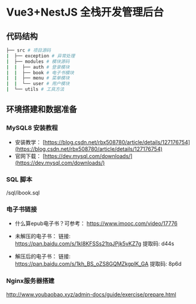 # Vue3+NestJS 全栈开发管理后台

## 代码结构
```bash
├── src # 项目源码
|  ├── exception # 异常处理
|  ├── modules # 模块源码
|  |  ├── auth # 登录模块
|  |  ├── book # 电子书模块
|  |  ├── menu # 菜单模块
|  |  └── user # 用户模块
|  └── utils # 工具方法
```

## 环境搭建和数据准备
### MySQL8 安装教程

- 安装教学：
[https://blog.csdn.net/rbx508780/article/details/127176754](https://blog.csdn.net/rbx508780/article/details/127176754)
- 官网下载：
[https://dev.mysql.com/downloads/](https://dev.mysql.com/downloads/)

### SQL 脚本

/sql/ibook.sql

### 电子书链接
- 什么算epub电子书？可参考：
https://www.imooc.com/video/17776

- 未解压的电子书：
链接: https://pan.baidu.com/s/1kl8KFSSs21tqJPjk5vKZ7g 提取码: d44s

- 解压后的电子书：
链接: https://pan.baidu.com/s/1kh_BS_oZS8GQMZkgplK_GA 提取码: 8p6d

### Nginx服务器搭建
http://www.youbaobao.xyz/admin-docs/guide/exercise/prepare.html
